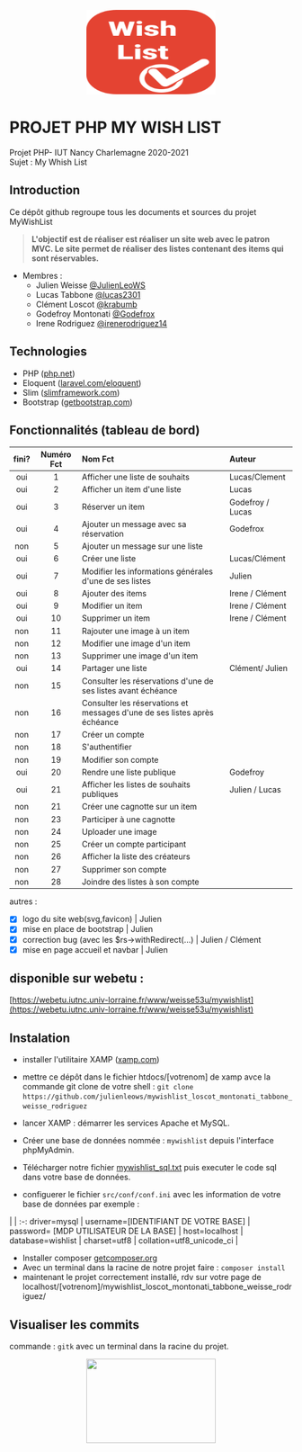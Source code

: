 
<p align="center">
  <img width="230" height="150" src="https://github.com/julienleows/mywishlist_loscot_montonati_tabbone_weisse_rodriguez/blob/main/images/logos/logo_mywishlist.svg">
</p>

# PROJET PHP MY WISH LIST
Projet PHP- IUT Nancy Charlemagne 2020-2021  
Sujet : My Whish List


## Introduction
Ce dépôt github regroupe tous les documents et sources du projet MyWishList

> **L'objectif est de réaliser est réaliser un site web avec le patron MVC.
	Le site permet de réaliser des listes contenant des items qui sont réservables.**

* Membres :
	* Julien Weisse [@JulienLeoWS](https://github.com/JulienLeoWS)
	* Lucas Tabbone [@lucas2301](https://github.com/lucas2301)
	* Clément Loscot [@krabumb](https://github.com/krabumb)
	* Godefroy Montonati [@Godefrox](https://github.com/Godefrox)
	* Irene Rodriguez [@irenerodriguez14](https://github.com/irenerodriguez14)


## Technologies
* PHP ([php.net](https://www.php.net))
* Eloquent ([laravel.com/eloquent](https://laravel.com/docs/8.x/eloquent))
* Slim ([slimframework.com](https://www.slimframework.com/))
* Bootstrap ([getbootstrap.com](https://getbootstrap.com/))


## Fonctionnalités (tableau de bord)
fini? | Numéro Fct | Nom Fct | Auteur
:-: |:-: | :- |:-
oui | 1  | Afficher une liste de souhaits | Lucas/Clement
oui | 2  | Afficher un item d'une liste   | Lucas
oui | 3  | Réserver un item               | Godefroy / Lucas
oui | 4  | Ajouter un message avec sa réservation | Godefrox
non | 5  | Ajouter un message sur une liste |
oui | 6  | Créer une liste | Lucas/Clément
oui | 7  | Modifier les informations générales d'une de ses listes | Julien
oui | 8  | Ajouter des items | Irene / Clément
oui | 9  | Modifier un item | Irene / Clément
oui | 10 | Supprimer un item | Irene / Clément
non | 11 | Rajouter une image à un item |
non | 12 | Modifier une image d'un item |
non | 13 | Supprimer une image d'un item |
oui | 14 | Partager une liste | Clément/ Julien
non | 15 | Consulter les réservations d'une de ses listes avant échéance |
non | 16 | Consulter les réservations et messages d'une de ses listes après échéance |
non | 17 | Créer un compte |
non | 18 | S'authentifier |
non | 19 | Modifier son compte |
oui | 20 | Rendre une liste publique | Godefroy
oui | 21 | Afficher les listes de souhaits publiques | Julien / Lucas
non | 21 | Créer une cagnotte sur un item |
non | 23 | Participer à une cagnotte |
non | 24 | Uploader une image |
non | 25 | Créer un compte participant |
non | 26 | Afficher la liste des créateurs |
non | 27 | Supprimer son compte |
non | 28 | Joindre des listes à son compte |

autres : 
- [x] logo du site web(svg,favicon) | Julien
- [x] mise en place de bootstrap | Julien
- [x] correction bug (avec les $rs->withRedirect(...) | Julien / Clément
- [x] mise en page accueil et navbar | Julien

## disponible sur webetu :

[https://webetu.iutnc.univ-lorraine.fr/www/weisse53u/mywishlist](https://webetu.iutnc.univ-lorraine.fr/www/weisse53u/mywishlist)


## Instalation

* installer l'utilitaire XAMP ([xamp.com](https://www.apachefriends.org/fr/index.html))
* mettre ce dépôt dans le fichier htdocs/[votrenom] de xamp avce la commande git clone de votre shell :
`git clone https://github.com/julienleows/mywishlist_loscot_montonati_tabbone_weisse_rodriguez`

* lancer XAMP : démarrer les services Apache et MySQL.
* Créer une base de données nommée : `mywishlist` depuis l'interface phpMyAdmin.
* Télécharger notre fichier [mywishlist_sql.txt](https://github.com/julienleows/mywishlist_loscot_montonati_tabbone_weisse_rodriguez/blob/main/mywishlist_sql.txt)
puis executer le code sql dans votre base de données.

* configuerer le fichier `src/conf/conf.ini` avec les information de votre base de données par exemple : 

 | | 
:-: 
driver=mysql |
username=[IDENTIFIANT DE VOTRE BASE] |
password= [MDP UTILISATEUR DE LA BASE] |
host=localhost |
database=wishlist |
charset=utf8 |
collation=utf8_unicode_ci |

* Installer composer [getcomposer.org](https://getcomposer.org/)
* Avec un terminal dans la racine de notre projet faire :
`composer install`
* maintenant le projet correctement installé, rdv sur votre page de localhost/[votrenom]/mywishlist_loscot_montonati_tabbone_weisse_rodriguez/


## Visualiser les commits
commande : `gitk` avec un terminal dans la racine du projet.

<p align="center">
  <img width="230" height="150" src="https://github.com/julienleows/mywishlist_loscot_montonati_tabbone_weisse_rodriguez/blob/main/images/illustrations/mobile-image.svg">
</p>

